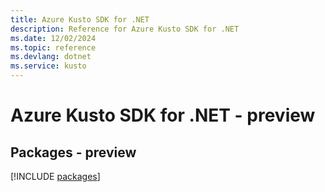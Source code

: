 ```yaml
---
title: Azure Kusto SDK for .NET
description: Reference for Azure Kusto SDK for .NET
ms.date: 12/02/2024
ms.topic: reference
ms.devlang: dotnet
ms.service: kusto
---
```

# Azure Kusto SDK for .NET - preview
## Packages - preview
[!INCLUDE [packages](kusto-index.md)]